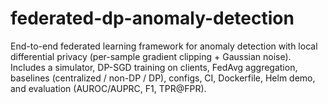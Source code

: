 # federated-dp-anomaly-detection
End-to-end federated learning framework for anomaly detection with local differential privacy (per-sample gradient clipping + Gaussian noise). Includes a simulator, DP-SGD training on clients, FedAvg aggregation, baselines (centralized / non-DP / DP), configs, CI, Dockerfile, Helm demo, and evaluation (AUROC/AUPRC, F1, TPR@FPR).
